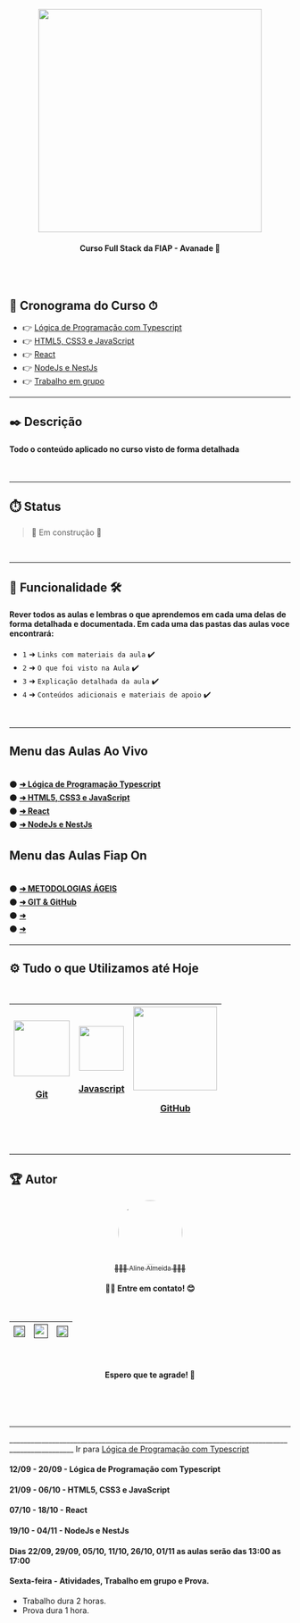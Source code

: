 <div align="center">

  [<img src="https://www.avanade.com/-/media/logo/share-avanade-logo.jpg?la=pt-br&ver=1" width=400>](https://www.reprograma.com.br) 
  </br>
  <h4>Curso Full Stack da FIAP - Avanade 🧡</h4>

</div>
</br>
</br>

## 🏁 Cronograma do Curso ⏱
 
  * 👉 [Lógica de Programação com Typescript](https://github.com/AlineAlmeida85/Curso-Full-Stack-FIAP-Avanade/tree/main/AoVivo/1%20-%20L%C3%B3gica%20de%20Programa%C3%A7%C3%A3o%20Typescript)
  * 👉 [HTML5, CSS3 e JavaScript](https://github.com/AlineAlmeida85/Curso-Full-Stack-FIAP-Avanade/tree/main/AoVivo/2%20-%20HTML5%2C%20CSS3%20e%20JavaScript)
  * 👉 [React](https://github.com/AlineAlmeida85/Curso-Full-Stack-FIAP-Avanade/tree/main/AoVivo/3%20-%20React)
  * 👉 [NodeJs e NestJs](https://github.com/AlineAlmeida85/Curso-Full-Stack-FIAP-Avanade/tree/main/AoVivo/4%20-%20NodeJs%20e%20NestJs)
  * 👉 [Trabalho em grupo](#)


___
## ✒️ Descrição

#### Todo o conteúdo aplicado no curso visto de forma detalhada

</br>

___
## ⏱️ Status

>  🚧 Em construção 🚧

</br>

___
## 🔨 Funcionalidade 🛠️
#### Rever todos as aulas e lembras o que aprendemos em cada uma delas de forma detalhada e documentada. Em cada uma das pastas das aulas voce encontrará:

- `1` ➜ `Links com materiais da aula`  ✔️
- `2` ➜ `O que foi visto na Aula` ✔️
- `3` ➜ `Explicação detalhada da aula` ✔️
- `4` ➜ `Conteúdos adicionais e materiais de apoio` ✔️

</br>

___

## Menu das Aulas Ao Vivo
  <div>
    <h4></h4><br/>
    ⚫️ <a href="https://github.com/AlineAlmeida85/Curso-Full-Stack-FIAP-Avanade/tree/main/AoVivo/1%20-%20L%C3%B3gica%20de%20Programa%C3%A7%C3%A3o%20Typescript"><strong> ➜ Lógica de Programação Typescript</strong></a> <br/>
    ⚫️ <a href="https://github.com/AlineAlmeida85/Curso-Full-Stack-FIAP-Avanade/tree/main/AoVivo/2%20-%20HTML5%2C%20CSS3%20e%20JavaScript"><strong> ➜ HTML5, CSS3 e JavaScript</strong></a><br/>
    ⚫️ <a href="https://github.com/AlineAlmeida85/Curso-Full-Stack-FIAP-Avanade/tree/main/AoVivo/3%20-%20React"><strong> ➜ React</strong></a><br/>
    ⚫️ <a href="https://github.com/AlineAlmeida85/Curso-Full-Stack-FIAP-Avanade/tree/main/AoVivo/4%20-%20NodeJs%20e%20NestJs"><strong> ➜ NodeJs e NestJs</strong></a><br/>      
  </div>

## Menu das Aulas Fiap On
  <div>
    <h4></h4><br/>
    ⚫️ <a href="https://github.com/AlineAlmeida85/Curso-Full-Stack-FIAP-Avanade/tree/main/FiapOn/METODOLOGIAS%20%C3%81GEIS"><strong> ➜ METODOLOGIAS ÁGEIS</strong></a> <br/>
    ⚫️ <a href="https://github.com/AlineAlmeida85/Curso-Full-Stack-FIAP-Avanade/tree/main/FiapOn/RESPONSIVE%20WEB%20DEVELOPMENT/6%20-%20GIT%20%26%20GitHub"><strong> ➜ GIT & GitHub</strong></a><br/>
    ⚫️ <a href=""><strong> ➜ </strong></a><br/>
    ⚫️ <a href=""><strong> ➜ </strong></a><br/>      
  </div>

___
## ⚙️ Tudo o que Utilizamos até Hoje

<br>
<div align="center">

| [<img src="https://seeklogo.com/images/G/git-bash-logo-B6475E8359-seeklogo.com.png" width=100><br><h4>Git</h4>](https://git-scm.com/) | [<img src="https://cdn.iconscout.com/icon/free/png-256/javascript-3629449-3031512.png" width=80><br><h4>Javascript</h4>](https://www.javascript.com/) | [<img src="https://logosmarcas.net/wp-content/uploads/2020/12/GitHub-Logo.png" width=150><br><h4>GitHub</h4>](https://github.com/) |
| :---: | :---: | :---: |
</div>
<br>

___
## 🏆 Autor 

<div align="center">

  [<img src="https://avatars.githubusercontent.com/u/99259131?v=4" width=115 style=border-radius:50%><br><sub>👩🏽‍💻 Aline Almeida 👩🏽‍🎓</sub>](https://github.com/AlineAlmeida85) 

  <h4>👋🏽 Entre em contato! 😊</h4><br>

| [<img src="https://play-lh.googleusercontent.com/KSuaRLiI_FlDP8cM4MzJ23ml3og5Hxb9AapaGTMZ2GgR103mvJ3AAnoOFz1yheeQBBI" width=20><br>]() | [<img src="https://seeklogo.com/images/W/whatsapp-icon-logo-BDC0A8063B-seeklogo.com.png" width=25><br>]() |  [<img src="https://cdn-icons-png.flaticon.com/512/174/174857.png" width=20><br>]() |
| :---: | :---: | :---: |

<br>
<h4> Espero que te agrade! 🙏</h4>
<br>
</div>
<br>
<br>

___




________________________________________________________________________________________________ Ir para [Lógica de Programação com Typescript]()







#### 12/09 - 20/09 - Lógica de Programação com Typescript

#### 21/09 - 06/10 - HTML5, CSS3 e JavaScript

#### 07/10 - 18/10 - React

#### 19/10 - 04/11 - NodeJs e NestJs

#### Dias 22/09, 29/09, 05/10, 11/10, 26/10, 01/11 as aulas serão das 13:00 as 17:00

#### Sexta-feira - Atividades, Trabalho em grupo e Prova.
- Trabalho dura 2 horas.
- Prova dura 1 hora.
